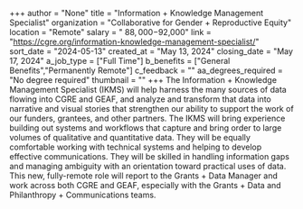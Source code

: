+++
author = "None"
title = "Information + Knowledge Management Specialist"
organization = "Collaborative for Gender + Reproductive Equity"
location = "Remote"
salary = " $88,000-$92,000"
link = "https://cgre.org/information-knowledge-management-specialist/"
sort_date = "2024-05-13"
created_at = "May 13, 2024"
closing_date = "May 17, 2024"
a_job_type = ["Full Time"]
b_benefits = ["General Benefits","Permanently Remote"]
c_feedback = ""
aa_degrees_required = "No degree required"
thumbnail = ""
+++
The Information + Knowledge Management Specialist (IKMS) will help harness the many sources of data flowing into CGRE and GEAF, and analyze and transform that data into narrative and visual stories that strengthen our ability to support the work of our funders, grantees, and other partners. The IKMS will bring experience building out systems and workflows that capture and bring order to large volumes of qualitative and quantitative data. They will be equally comfortable working with technical systems and helping to develop effective communications. They will be skilled in handling information gaps and managing ambiguity with an orientation toward practical uses of
data. This new, fully-remote role will report to the Grants + Data Manager and work across both CGRE and GEAF, especially with the Grants + Data and Philanthropy + Communications teams.